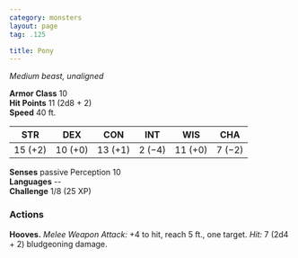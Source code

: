 ```yaml
---
category: monsters
layout: page
tag: .125

title: Pony 
---
```

_Medium beast, unaligned_

**Armor Class** 10    
**Hit Points** 11 (2d8 + 2)    
**Speed** 40 ft. 

| STR     | DEX     | CON     | INT     | WIS     | CHA     |
|---------|---------|---------|---------|---------|---------|
| 15 (+2) | 10 (+0) | 13 (+1) | 2 (−4)  | 11 (+0) | 7 (−2)  |  

**Senses** passive Perception 10    
**Languages** --    
**Challenge** 1/8 (25 XP) 

### Actions 
**Hooves.** _Melee Weapon Attack:_ +4 to hit, reach 5 ft., one target. _Hit:_ 7 (2d4 + 2) bludgeoning damage.
